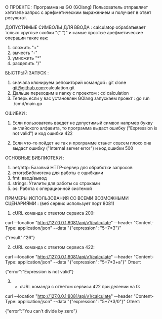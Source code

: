 О ПРОЕКТЕ :
Программа на GO (GOlang)
Пользователь отправляет хэтэтэпэ запрос с арефметическим выражением и получает в ответ результат.

ДОПУСТИМЫЕ СИМВОЛЫ ДЛЯ ВВОДА :
calculatор обрабатывает только круглые скобки "(" ")" и самые простые арефметические операции такие как:
1) сложить "+"
2) вычесть "-"
3) умножить "*"
4) разделить "/"

БЫСТРЫЙ ЗАПУСК :
1) сначала клонируем репозиторий командой : git clone git@github.com:calculation.git
2) Дальше переходим в папку с проектом : cd calculation
3) Теперь если у вас установлен GOlang запускаем проект : go run ./cmd/main.go

ОШИБКИ :

1) Если пользователь введет не допустимый символ напрмер букву английского алфавита, то программа выдаст ошибку ("Expression is not valid") и код ошибки 422
  
2) Если что-то пойдет не так и программе станет совсем плохо она выдаст ошибку ("Internal server error") и код ошибки 500

ОСНОВНЫЕ БИБЛИОТЕКИ :

1) net/http: Базовый HTTP-сервер для обработки запросов
2) errors:Библиотека для работы с ошибками
3) fmt: ввод/вывод
4) strings: Утилиты для работы со строками
5) os: Работа с операционной системой

ПРИМЕРЫ ИСПОЛЬЗОВАНИЯ СО ВСЕМИ ВОЗМОЖНЫМИ СЦЕНАРИЯМИ :
(веб сервис использует порт 8081)
1) cURL команда с ответом сервиса 200:

curl --location "http://127.0.0.1:8081/api/v1/calculate" --header "Content-Type: application/json" --data "{\"expression\": \"5+7*3\"}"

{"result":"26"}

2) cURL команда с ответом сервиса 422:

curl --location "http://127.0.0.1:8081/api/v1/calculate" --header "Content-Type: application/json" --data "{\"expression\": \"5+7*3+a\"}"
Ответ:

{"error":"Expression is not valid"}

3) + cURL команда с ответом сервиса 422 при делении на 0:

curl --location "http://127.0.0.1:8081/api/v1/calculate" --header "Content-Type: application/json" --data "{\"expression\": \"5+7*3/0\"}"
Ответ:

{"error":"You can't divide by zero"}




